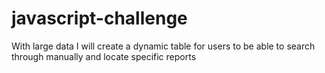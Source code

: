 # javascript-challenge
With large data I will create a dynamic table for users to be able to search through manually and locate specific reports
